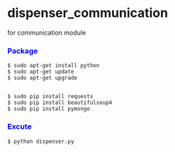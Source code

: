 # dispenser_communication
for communication module

### <font color = "blue">Package</font>
```
$ sudo apt-get install python
$ sudo apt-get update
$ sudo apt-get upgrade


$ sudo pip install requests
$ sudo pip install beautifulsoup4
$ sudo pip install pymongo
```

### <font color = "blue">Excute</font>
```
$ python dispenser.py
```
